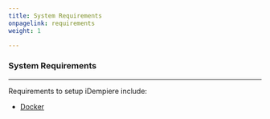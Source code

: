 ```yaml
---
title: System Requirements
onpagelink: requirements
weight: 1

---
```


### System Requirements
-------------------

Requirements to setup iDempiere include:

- [Docker](https://docs.docker.com/get-docker/)
 